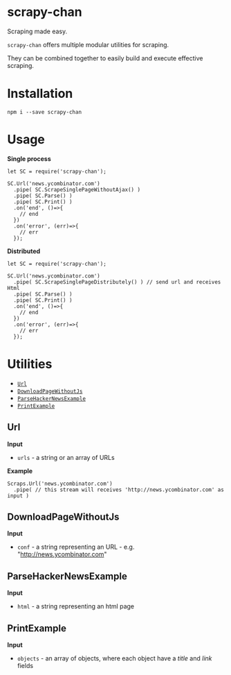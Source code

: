 # scrapy-chan

Scraping made easy.

`scrapy-chan` offers multiple modular utilities for scraping. 

They can be combined together to easily build and execute effective scraping.

# Installation

`npm i --save scrapy-chan`

# Usage

**Single process**

```
let SC = require('scrapy-chan');

SC.Url('news.ycombinator.com')
  .pipe( SC.ScrapeSinglePageWithoutAjax() )
  .pipe( SC.Parse() )
  .pipe( SC.Print() )
  .on('end', ()=>{
    // end  
  })
  .on('error', (err)=>{
    // err
  });
```

**Distributed**
```
let SC = require('scrapy-chan');

SC.Url('news.ycombinator.com')
  .pipe( SC.ScrapeSinglePageDistributely() ) // send url and receives Html
  .pipe( SC.Parse() )
  .pipe( SC.Print() )
  .on('end', ()=>{
    // end  
  })
  .on('error', (err)=>{
    // err
  });
```

# Utilities

* [`Url`](#url)
* [`DownloadPageWithoutJs`](#downloadpagewithoutjs)
* [`ParseHackerNewsExample`](#parsehackernewsexample)
* [`PrintExample`](#printexample)

## Url

**Input**

* `urls` - a string or an array of URLs

**Example**

```
Scraps.Url('news.ycombinator.com')
  .pipe( // this stream will receives 'http://news.ycombinator.com' as input )
```

## DownloadPageWithoutJs

**Input**

* `conf` - a string representing an URL - e.g. "http://news.ycombinator.com"

## ParseHackerNewsExample

**Input**

* `html` - a string representing an html page

## PrintExample

**Input**

* `objects` - an array of objects, where each object have a *title* and *link* fields